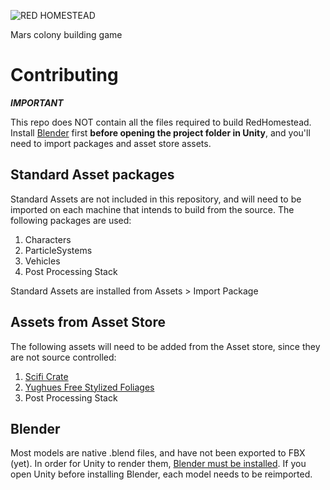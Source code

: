 ![RED HOMESTEAD](http://imgur.com/GM70xtd.png)

Mars colony building game

# Contributing

**_IMPORTANT_**

This repo does NOT contain all the files required to build RedHomestead. Install [Blender](https://www.blender.org/download/) first **before opening the project folder in Unity**, and you'll need to import packages and asset store assets.

## Standard Asset packages

Standard Assets are not included in this repository, and will need to be imported on each machine that intends to build from the source. The following packages are used:

 1. Characters
 2. ParticleSystems
 3. Vehicles
 4. Post Processing Stack
 
Standard Assets are installed from Assets > Import Package

## Assets from Asset Store

The following assets will need to be added from the Asset store, since they are not source controlled:

 1. [Scifi Crate](https://www.assetstore.unity3d.com/en/#!/content/21965)
 2. [Yughues Free Stylized Foliages](https://www.assetstore.unity3d.com/en/#!/content/13392)
 3. Post Processing Stack
 
## Blender

Most models are native .blend files, and have not been exported to FBX (yet). In order for Unity to render them, [Blender must be installed](https://www.blender.org/download/). If you open Unity before installing Blender, each model needs to be reimported.
